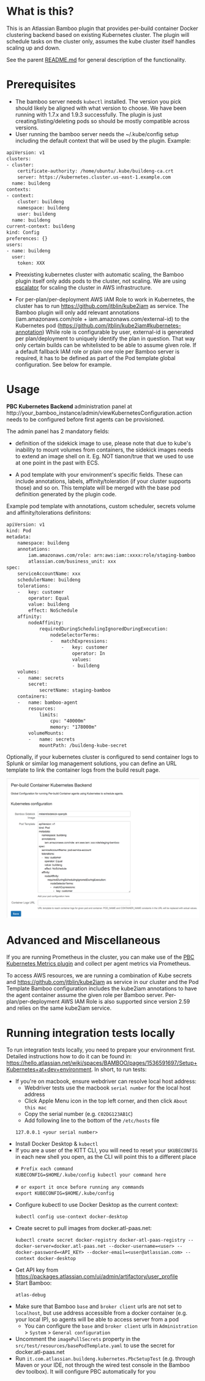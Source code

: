 What is this?
=====

This is an Atlassian Bamboo plugin that provides per-build container Docker clustering backend based on existing
Kubernetes cluster.
The plugin will schedule tasks on the cluster only, assumes the kube cluster itself handles scaling up and down.

See the parent [README.md](../README.md) for general description of the functionality.

Prerequisites
=====

* The bamboo server needs `kubectl` installed. The version you pick should likely be aligned with what version to
  choose.
  We have been running with 1.7.x and 1.9.3 successfully. The plugin is just creating/listing/deleting pods so should be
  mostly compatible across versions.
* User running the bamboo server needs the ~/.kube/config setup including the default context that will be used by the
  plugin.
  Example:

```
apiVersion: v1
clusters:
- cluster:
    certificate-authority: /home/ubuntu/.kube/buildeng-ca.crt
    server: https://kubernetes.cluster.us-east-1.example.com
  name: buildeng
contexts:
- context:
    cluster: buildeng
    namespace: buildeng
    user: buildeng
  name: buildeng
current-context: buildeng
kind: Config
preferences: {}
users:
- name: buildeng
  user:
    token: XXX
```

* Preexisting kubernetes cluster with automatic scaling, the Bamboo plugin itself only adds pods to the cluster, not
  scaling.
  We are using [escalator](https://github.com/atlassian/escalator) for scaling the cluster in AWS infrastructure.

* For per-plan/per-deployment AWS IAM Role to work in Kubernetes, the cluster has to
  run https://github.com/jtblin/kube2iam as service.
  The Bamboo plugin will only add relevant annotations (iam.amazonaws.com/role + iam.amazonaws.com/external-id) to the
  Kubernetes pod (https://github.com/jtblin/kube2iam#kubernetes-annotation)
  While role is configurable by user, external-id is generated per plan/deployment to uniquely identify the plan in
  question. That way only certain builds can be whitelisted to be able to assume given role.
  If a default fallback IAM role or plain one role per Bamboo server is required, it has to be defined as part of the
  Pod template global  configuration. See below for example.

Usage
=====

__PBC Kubernetes Backend__ administration panel at http://your_bamboo_instance/admin/viewKubernetesConfiguration.action
needs to be configured before first agents can be provisioned.

The admin panel has 2 mandatory fields:

* definition of the sidekick image to use, please note that due to kube's inability to mount volumes from containers,
  the sidekick images needs to extend an image shell on it. Eg. NOT tianon/true that we used to use at one point in the
  past with ECS.

* A pod template with your environment's specific fields. These can include annotations, labels, affinity/toleration (if
  your cluster supports those)
  and so on. This template will be merged with the base pod definition generated by the plugin code.

Example pod template with annotations, custom scheduler, secrets volume and affinity/tolerations definitons:

```
apiVersion: v1
kind: Pod
metadata:
    namespace: buildeng
    annotations:
        iam.amazonaws.com/role: arn:aws:iam::xxxx:role/staging-bamboo
        atlassian.com/business_unit: xxx
spec:
    serviceAccountName: xxx
    schedulerName: buildeng
    tolerations:
    -   key: customer
        operator: Equal
        value: buildeng
        effect: NoSchedule
    affinity:
        nodeAffinity:
            requiredDuringSchedulingIgnoredDuringExecution:
                nodeSelectorTerms:
                -   matchExpressions:
                    -   key: customer
                        operator: In
                        values:
                        - buildeng
    volumes:
    -   name: secrets
        secret:
            secretName: staging-bamboo
    containers:
    -   name: bamboo-agent
        resources:
            limits:
                cpu: "40000m"
                memory: "178000m"
        volumeMounts:
        -   name: secrets
            mountPath: /buildeng-kube-secret

```

Optionally, if your kubernetes cluster is configured to send container logs to Splunk or similar log management
solutions, you can define an URL template to link the container logs from the build result page.

![PBC Kubernetes Backend](../images/kube-configuration.png)


Advanced and Miscellaneous
========

If you are running Prometheus in the cluster, you can make use of
the [PBC Kubernetes Metrics plugin](../bamboo-kubernetes-metrics-plugin)
and collect per agent metrics via Prometheus.

To access AWS resources, we are running a combination of Kube secrets and https://github.com/jtblin/kube2iam as service
in our cluster and the Pod Template Bamboo configuration
includes the kube2iam annotations to have the agent container assume the given role per Bamboo server.
Per-plan/per-deployment AWS IAM Role is also supported since version 2.59 and relies on the same kube2iam service.


Running integration tests locally
========
To run integration tests locally, you need to prepare your environment first. Detailed instructions how to do it can be
found in: https://hello.atlassian.net/wiki/spaces/BAMBOO/pages/1536591697/Setup+Kubernetes+at+dev+environment.
In short, to run tests:

* If you're on macbook, ensure webdriver can resolve local host address:
    * Webdriver tests use the macbook `serial number` for the local host address
    * Click Apple Menu icon in the top left corner, and then click `About this mac`
    * Copy the serial number (e.g. `C02DG123AB1C`)
    * Add following line to the bottom of the `/etc/hosts` file
  ```
  127.0.0.1 <your serial number>
  ```
* Install Docker Desktop & `kubectl`
* If you are a user of the KITT CLI, you will need to reset your `$KUBECONFIG` in each new shell you open, as the CLI
  will point this to a different place
  ```shell
  # Prefix each command
  KUBECONFIG=$HOME/.kube/config kubectl your command here 
  
  # or export it once before running any commands
  export KUBECONFIG=$HOME/.kube/config
  ```
* Configure kubectl to use Docker Desktop as the current context:
  ```shell
  kubectl config use-context docker-desktop
  ```
* Create secret to pull images from docker.atl-paas.net:
  ```shell
  kubectl create secret docker-registry docker-atl-paas-registry --docker-server=docker.atl-paas.net --docker-username=<user> --docker-password=<API_KEY> --docker-email=<user@atlassian.com> --context docker-desktop
  ```
* Get API key from https://packages.atlassian.com/ui/admin/artifactory/user_profile
* Start Bamboo:
  ```shell
  atlas-debug
  ```
* Make sure that Bamboo `base` and `broker client` urls are not set to `localhost`, but use address accessible from a
  docker container (e.g. your local IP), so agents will be able to access server from a pod
    * You can configure the `base` and `broker client` urls in `Administration` > `System` > `General configuration`
* Uncomment the `imagePullSecrets` property in the `src/test/resources/basePodTemplate.yaml` to use the secret for
  docker.atl-paas.net
* Run `it.com.atlassian.buildeng.kubernetes.PbcSetupTest` (e.g. through Maven or your IDE, not through the wired test
  console in the Bamboo dev toolbox). It will configure PBC automatically for you
